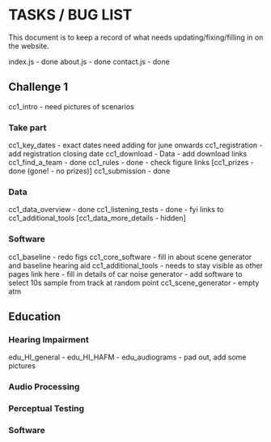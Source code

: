 # TASKS / BUG LIST

This document is to keep a record of what needs updating/fixing/filling in on the website.

index.js - done
about.js - done
contact.js - done

## Challenge 1
cc1_intro - need pictures of scenarios

### Take part
cc1_key_dates - exact dates need adding for june onwards
cc1_registration - add registration closing date
cc1_download - Data - add download links
cc1_find_a_team - done
cc1_rules - done - check figure links
[cc1_prizes - done (gone! - no prizes)]
cc1_submission - done 

### Data
cc1_data_overview - done
cc1_listening_tests - done - fyi links to cc1_additional_tools
[cc1_data_more_details - hidden]

### Software
cc1_baseline - redo figs
cc1_core_software - fill in about scene generator and baseline hearing aid
cc1_additional_tools - needs to stay visible as other pages link here 
                     - fill in details of car noise generator
                     - add software to select 10s sample from track at random point
cc1_scene_generator - empty atm


## Education
### Hearing Impairment
edu_HI_general - 
edu_HI_HAFM - 
edu_audiograms - pad out, add some pictures

### Audio Processing


### Perceptual Testing


### Software




